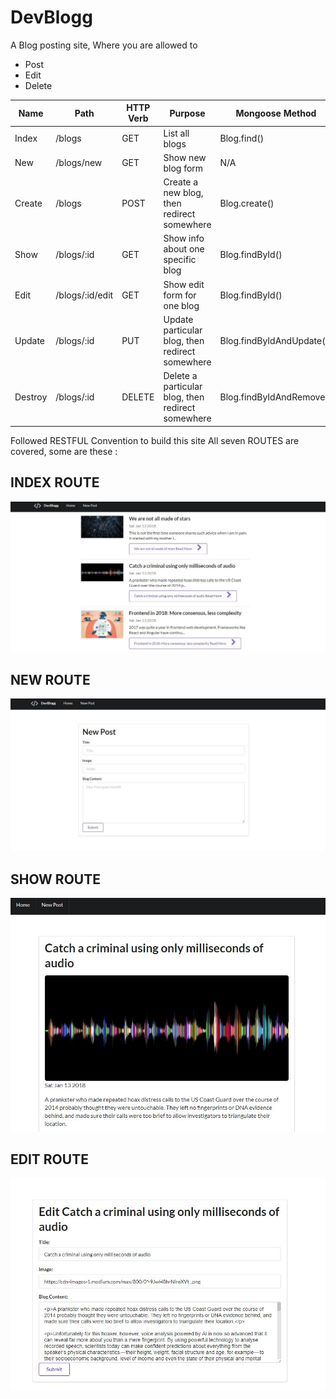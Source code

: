 # DevBlogg
A Blog posting site, Where you are allowed to 
* Post
* Edit 
* Delete 

Name  | Path      | HTTP Verb | Purpose           | Mongoose Method 
---   | ---       | ---       | ---               |--- 
Index | /blogs     | GET       | List all blogs     | Blog.find() 
New	  | /blogs/new	| GET	      | Show new blog form	| N/A
Create| /blogs	    | POST	    | Create a new blog, then redirect somewhere| Blog.create()
Show	|/blogs/:id	| GET	      | Show info about one specific blog | Blog.findById()
Edit	|/blogs/:id/edit|	GET	  |Show edit form for one blog| Blog.findById()
Update|/blogs/:id	|PUT	      |Update particular blog, then redirect somewhere| Blog.findByIdAndUpdate()
Destroy|/blogs/:id |DELETE	    |Delete a particular blog, then redirect somewhere| Blog.findByIdAndRemove()


Followed RESTFUL Convention to build this site
All seven ROUTES are covered, some are these : 

## INDEX ROUTE
![Index](https://github.com/ntnbst/DevBlogg/blob/master/screenshots/index.jpg)

## NEW ROUTE
![New](https://github.com/ntnbst/DevBlogg/blob/master/screenshots/new.jpg)

## SHOW ROUTE
![New](https://github.com/ntnbst/DevBlogg/blob/master/screenshots/show.jpg)

## EDIT ROUTE
![New](https://github.com/ntnbst/DevBlogg/blob/master/screenshots/edit.jpg)

